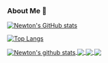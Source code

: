 ### About Me 👋

<!--
**nmbazima/nmbazima** is a ✨ _special_ ✨ repository because its `README.md` (this file) appears on your GitHub profile.

Here are some ideas to get you started:

- 🔭 I’m currently working on ... 
- 🌱 I’m currently learning ...
- 👯 I’m looking to collaborate on ... 
- 🤔 I’m looking for help with ...
- 💬 Ask me about ... ArchLinux, PowerBI, SQL and Python
- 📫 How to reach me: ...
- 😄 Pronouns: ...
- ⚡ Fun fact: ...
-->
[![Newton's GitHub stats](https://github-readme-stats.vercel.app/api?username=nmbazima)](https://github.com/nmbazima/github-readme-stats)

[![Top Langs](https://github-readme-stats.vercel.app/api/top-langs/?username=nmbazima&show_icons=true&theme=radical)](https://github.com/nmbazima/github-readme-stats)

<a href="https://github.com/nmbazima/github-readme-stats">
  <img align="center" src="https://github-readme-stats.nmbazima.vercel.app/api?username=nmbazima&show_icons=true&include_all_commits=true&theme=material-palenight" alt="Newton's github stats" />
</a>
<a href="https://github.com/nmbazima/github-readme-stats">
  <!-- Change the `github-readme-stats.nmbazima.vercel.app` to `github-readme-stats.vercel.app`  -->
  <img align="center" src="https://github-readme-stats.nmbazima.vercel.app/api/top-langs/?username=nmbazima&layout=compact&theme=material-palenight" />
</a>

<a href="https://github.com/nmbazima/github-readme-stats">
  <!-- Change the `github-readme-stats.nmbazima.vercel.app` to `github-readme-stats.vercel.app`  -->
  <img align="center" src="https://github-readme-stats.nmbazima.vercel.app/api/pin/?username=nmbazima&repo=github-readme-stats&theme=material-palenight" />
</a>    
<a href="https://github.com/anuraghazra/nmbazima.github.io">
  <!-- Change the `github-readme-stats.nmbazima.vercel.app` to `github-readme-stats.vercel.app`  -->
  <img align="center" src="https://github-readme-stats.nmbazima.vercel.app/api/pin/?username=nmbazima&repo=nmbazima.github.io&theme=material-palenight" />
</a>
